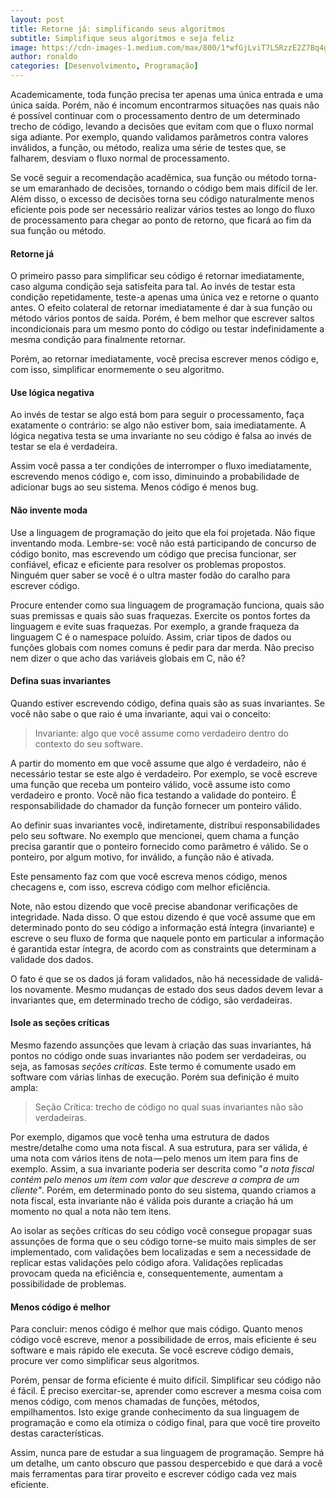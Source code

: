 ```yaml
---
layout: post
title: Retorne já: simplificando seus algoritmos
subtitle: Simplifique seus algoritmos e seja feliz
image: https://cdn-images-1.medium.com/max/800/1*wfGjLviT7L5RzzE2Z7Bq4g.jpeg
author: ronaldo
categories: [Desenvolvimento, Programação]
---
```


Academicamente, toda função precisa ter apenas uma única entrada e uma única
saída. Porém, não é incomum encontrarmos situações nas quais não é possível
continuar com o processamento dentro de um determinado trecho de código, levando
a decisões que evitam com que o fluxo normal siga adiante. Por exemplo, quando
validamos parâmetros contra valores inválidos, a função, ou método, realiza uma
série de testes que, se falharem, desviam o fluxo normal de processamento.

Se você seguir a recomendação acadêmica, sua função ou método torna-se um
emaranhado de decisões, tornando o código bem mais difícil de ler. Além disso, o
excesso de decisões torna seu código naturalmente menos eficiente pois pode ser
necessário realizar vários testes ao longo do fluxo de processamento para chegar
ao ponto de retorno, que ficará ao fim da sua função ou método.

#### Retorne já

O primeiro passo para simplificar seu código é retornar imediatamente, caso
alguma condição seja satisfeita para tal. Ao invés de testar esta condição
repetidamente, teste-a apenas uma única vez e retorne o quanto antes. O efeito
colateral de retornar imediatamente é dar à sua função ou método vários pontos
de saída. Porém, é bem melhor que escrever saltos incondicionais para um mesmo
ponto do código ou testar indefinidamente a mesma condição para finalmente
retornar.

Porém, ao retornar imediatamente, você precisa escrever menos código e, com
isso, simplificar enormemente o seu algoritmo.

#### Use lógica negativa

Ao invés de testar se algo está bom para seguir o processamento, faça exatamente
o contrário: se algo não estiver bom, saia imediatamente. A lógica negativa
testa se uma invariante no seu código é falsa ao invés de testar se ela é
verdadeira.

Assim você passa a ter condições de interromper o fluxo imediatamente,
escrevendo menos código e, com isso, diminuindo a probabilidade de adicionar
bugs ao seu sistema. Menos código é menos bug.

#### Não invente moda

Use a linguagem de programação do jeito que ela foi projetada. Não fique
inventando moda. Lembre-se: você não está participando de concurso de código
bonito, mas escrevendo um código que precisa funcionar, ser confiável, eficaz e
eficiente para resolver os problemas propostos. Ninguém quer saber se você é o
ultra master fodão do caralho para escrever código.

Procure entender como sua linguagem de programação funciona, quais são suas
premissas e quais são suas fraquezas. Exercite os pontos fortes da linguagem e
evite suas fraquezas. Por exemplo, a grande fraqueza da linguagem C é o
namespace poluído. Assim, criar tipos de dados ou funções globais com nomes
comuns é pedir para dar merda. Não preciso nem dizer o que acho das variáveis
globais em C, não é?

#### Defina suas invariantes

Quando estiver escrevendo código, defina quais são as suas invariantes. Se você
não sabe o que raio é uma invariante, aqui vai o conceito:

> Invariante: algo que você assume como verdadeiro dentro do contexto do seu
> software.

A partir do momento em que você assume que algo é verdadeiro, não é necessário
testar se este algo é verdadeiro. Por exemplo, se você escreve uma função que
receba um ponteiro válido, você assume isto como verdadeiro e pronto. Você não
fica testando a validade do ponteiro. É responsabilidade do chamador da função
fornecer um ponteiro válido.

Ao definir suas invariantes você, indiretamente, distribui responsabilidades
pelo seu software. No exemplo que mencionei, quem chama a função precisa
garantir que o ponteiro fornecido como parâmetro é válido. Se o ponteiro, por
algum motivo, for inválido, a função não é ativada.

Este pensamento faz com que você escreva menos código, menos checagens e, com
isso, escreva código com melhor eficiência.

Note, não estou dizendo que você precise abandonar verificações de integridade.
Nada disso. O que estou dizendo é que você assume que em determinado ponto do
seu código a informação está íntegra (invariante) e escreve o seu fluxo de forma
que naquele ponto em particular a informação é garantida estar íntegra, de
acordo com as constraints que determinam a validade dos dados.

O fato é que se os dados já foram validados, não há necessidade de validá-los
novamente. Mesmo mudanças de estado dos seus dados devem levar a invariantes
que, em determinado trecho de código, são verdadeiras.

#### Isole as seções críticas

Mesmo fazendo assunções que levam à criação das suas invariantes, há pontos no
código onde suas invariantes não podem ser verdadeiras, ou seja, as famosas
*seções críticas*. Este termo é comumente usado em software com várias linhas de
execução. Porém sua definição é muito ampla:

> Seção Crítica: trecho de código no qual suas invariantes não são verdadeiras.

Por exemplo, digamos que você tenha uma estrutura de dados mestre/detalhe como
uma nota fiscal. A sua estrutura, para ser válida, é uma nota com vários itens
de nota — pelo menos um item para fins de exemplo. Assim, a sua invariante
poderia ser descrita como "*a nota fiscal contém pelo menos um item com valor
que descreve a compra de um cliente"*. Porém, em determinado ponto do seu
sistema, quando criamos a nota fiscal, esta invariante não é válida pois durante
a criação há um momento no qual a nota não tem itens.

Ao isolar as seções críticas do seu código você consegue propagar suas assunções
de forma que o seu código torne-se muito mais simples de ser implementado, com
validações bem localizadas e sem a necessidade de replicar estas validações pelo
código afora. Validações replicadas provocam queda na eficiência e,
consequentemente, aumentam a possibilidade de problemas.

#### Menos código é melhor

Para concluir: menos código é melhor que mais código. Quanto menos código você
escreve, menor a possibilidade de erros, mais eficiente é seu software e mais
rápido ele executa. Se você escreve código demais, procure ver como simplificar
seus algoritmos.

Porém, pensar de forma eficiente é muito difícil. Simplificar seu código não é
fácil. É preciso exercitar-se, aprender como escrever a mesma coisa com menos
código, com menos chamadas de funções, métodos, empilhamentos. Isto exige grande
conhecimento da sua linguagem de programação e como ela otimiza o código final,
para que você tire proveito destas características.

Assim, nunca pare de estudar a sua linguagem de programação. Sempre há um
detalhe, um canto obscuro que passou despercebido e que dará a você mais
ferramentas para tirar proveito e escrever código cada vez mais eficiente.
